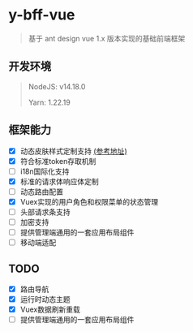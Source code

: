 # y-bff-vue

> 基于 ant design vue 1.x 版本实现的基础前端框架

## 开发环境
> NodeJS: v14.18.0
> 
> Yarn: 1.22.19

## 框架能力

- [x] 动态皮肤样式定制支持 [\(参考地址\)](https://segmentfault.com/a/1190000016061608)
- [x] 符合标准token存取机制
- [ ] i18n国际化支持
- [x] 标准的请求体响应体定制
- [ ] 动态路由配置
- [x] Vuex实现的用户角色和权限菜单的状态管理
- [ ] 头部请求条支持
- [ ] 加密支持
- [ ] 提供管理端通用的一套应用布局组件
- [ ] 移动端适配

## TODO

- [x] 路由导航
- [x] 运行时动态主题
- [x] Vuex数据刷新重载
- [ ] 提供管理端通用的一套应用布局组件
